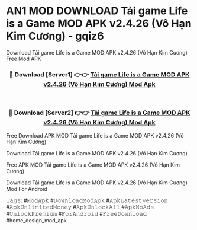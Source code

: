 # AN1 MOD DOWNLOAD Tải game Life is a Game MOD APK v2.4.26 (Vô Hạn Kim Cương) - gqiz6
Download Tải game Life is a Game MOD APK v2.4.26 (Vô Hạn Kim Cương) Free Mod APK

<div align="center">
<h3>🔴 Download [Server1] 👉👉 <a href="https://apk-comot.site?title=Tải_game_Life_is_a_Game_MOD_APK_v2.4.26_(Vô_Hạn_Kim_Cương)">Tải game Life is a Game MOD APK v2.4.26 (Vô Hạn Kim Cương) Mod Apk</a></h3><br>

<h3>🔴 Download [Server2] 👉👉 <a href="https://apk-comot.site?title=Tải_game_Life_is_a_Game_MOD_APK_v2.4.26_(Vô_Hạn_Kim_Cương)">Tải game Life is a Game MOD APK v2.4.26 (Vô Hạn Kim Cương) Mod Apk</a></h3>
</div>


Free Download APK MOD Tải game Life is a Game MOD APK v2.4.26 (Vô Hạn Kim Cương)

Download Tải game Life is a Game MOD APK v2.4.26 (Vô Hạn Kim Cương) 

Free APK MOD Tải game Life is a Game MOD APK v2.4.26 (Vô Hạn Kim Cương) 

Download Tải game Life is a Game MOD APK v2.4.26 (Vô Hạn Kim Cương) Mod For Android

𝚃𝚊𝚐𝚜: #𝙼𝚘𝚍𝙰𝚙𝚔 #𝙳𝚘𝚠𝚗𝚕𝚘𝚊𝚍𝙼𝚘𝚍𝙰𝚙𝚔 #𝙰𝚙𝚔𝙻𝚊𝚝𝚎𝚜𝚝𝚅𝚎𝚛𝚜𝚒𝚘𝚗 #𝙰𝚙𝚔𝚄𝚗𝚕𝚒𝚖𝚒𝚝𝚎𝚍𝙼𝚘𝚗𝚎𝚢 #𝙰𝚙𝚔𝚄𝚗𝚕𝚘𝚌𝚔𝙰𝚕𝚕 #𝙰𝚙𝚔𝙽𝚘𝙰𝚍𝚜 #𝚄𝚗𝚕𝚘𝚌𝚔𝙿𝚛𝚎𝚖𝚒𝚞𝚖 #𝙵𝚘𝚛𝙰𝚗𝚍𝚛𝚘𝚒𝚍 #𝙵𝚛𝚎𝚎𝙳𝚘𝚠𝚗𝚕𝚘𝚊𝚍 #home_design_mod_apk